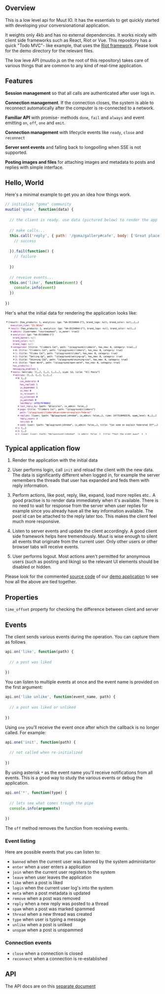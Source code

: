 
## Overview

This is a low level api for Muut IO. It has the essentials to get quickly started with developing your conversionational application.

It weights only 4kb and has no external dependencies. It works nicely with client side frameworks such as React, Riot or Vue. This repository has a quick "Todo MVC"- like example, that uses the [Riot framework](//riotjs.com). Please look for the demo directory for the relevant files.

The low leve API (muutio.js on the root of this repository) takes care of various things that are common to any kind of real-time application.



## Features

**Session management** so that all calls are authenticated after user logs in.

**Connection management**. If the connection closes, the system is able to reconnect automatically after the computer is re-connected to a network.

**Familiar API** with promise- methods `done`, `fail` and `always` and event emitting `on`, `off`, `one` and `emit`.

**Connection management** with lifecycle events like `ready`, `close` and `reconnect`

**Server sent events** and falling back to longpolling when SSE is not supported.

**Posting images and files** for attaching images and metadata to posts and replies with simple interface.



## Hello, World

Here's a minimal example to get you an idea how things work.

``` js
// initialize "goma" community
muutio('goma', function(data) {

  // the client is ready. use data (pictured below) to render the app

  // make calls...
  this.call('reply', { path: '/goma/gallery#cafe', body: ['Great place!']  }, function() {
    // success

  }).fail(function() {
    // failure

  })

  // reveive events...
  this.on('like', function(event) {
    console.info(event)
  })

})
```

Her's what the initial data for rendering the application looks like:

![Initial data](demo/img/init.png)


## Typical application flow

1. Render the application with the initial data

2. User performs login, call `init` and reload the client with the new data. The data is significantly different when logged in, for example the server remembers the threads that user has expanded and feds them with reply information.

3. Perform actions, like post, reply, like, expand, load more replies etc.. A good practise is to render data immediately when it's available. There is no need to wait for response from the server when user replies for example since you already have all the key information available. The post id can be attached to the reply later too. This makes the client feel much more responsive.

4. Listen to server events and update the client accordingly. A good client side framework helps here tremendously. Muut is wise enough to silent all events that originate from the current user. Only other users or other browser tabs will receive events.

5. User performs logout. Most actions aren't permitted for anonymous users (such as posting and liking) so the relevant UI elements should be disabled or hidden.

Please look for the commented [source code](demo/app.html) of our [demo application](//muut.com/io-demo) to see how all the above are tied together.


## Properties

`time_offset` property for checking the difference between client and server


## Events

The client sends various events during the operation. You can capture them as follows

``` js
api.on('like', function(path) {

  // a post was liked

})
```

You can listen to multiple events at once and the event name is provided on the first argument:

``` js
api.on('like unlike', function(event_name, path) {

  // a post was liked or unliked

})
```

Using `one` you'll receive the event once after which the callback is no longer called. For example:

``` js
api.one('init', function(path) {

  // not called when re-initialized

})
```

By using asterisk `*` as the event name you'll receive notifications from all events. This is a good way to study the various events or debug the application.

``` js
api.on('*', function(type) {

  // lets see what comes trough the pipe
  console.info(arguments)

})
```

The `off` method removes the function from receiving events.

### Event listing

Here are possible events that you can listen to:

- `banned` when the current user was banned by the system administartor
- `enter` when a user enters a application
- `join` when the current user registers to the system
- `leave` when user leaves the application
- `like` when a post is liked
- `login` when the current user log's into the system
- `meta` when a post metadata is updated
- `remove` when a post was removed
- `reply` when a new reply was posted to a thread
- `spam` when a post was marked spammed
- `thread` when a new thread was created
- `type` when user is typing a message
- `unlike` when a post is unliked
- `unspam` when a post is unspammed


### Connection events

- `close` when a connection is closed
- `reconnect` when a connection is re-established


## API

The API docs are on this [separate document](API.md)